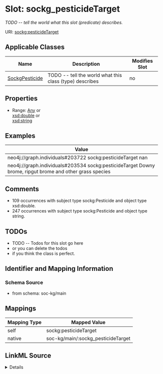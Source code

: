 

# Slot: sockg_pesticideTarget


_TODO -- tell the world what this slot (predicate) describes._





URI: [sockg:pesticideTarget](http://www.semanticweb.org/sockg/ontologies/2024/0/soil-carbon-ontology/pesticideTarget)



<!-- no inheritance hierarchy -->





## Applicable Classes

| Name | Description | Modifies Slot |
| --- | --- | --- |
| [SockgPesticide](../classes/SockgPesticide.md) | TODO -- tell the world what this class (type) describes |  no  |







## Properties

* Range: [Any](../classes/Any.md)&nbsp;or&nbsp;<br />[xsd:double](http://www.w3.org/2001/XMLSchema#double)&nbsp;or&nbsp;<br />[xsd:string](http://www.w3.org/2001/XMLSchema#string)






## Examples

| Value |
| --- |
| neo4j://graph.individuals#203722 sockg:pesticideTarget nan |
| neo4j://graph.individuals#203534 sockg:pesticideTarget Downy brome, ripgut brome and other grass species |

## Comments

* 109 occurrences with subject type sockg:Pesticide and object type xsd:double.
* 247 occurrences with subject type sockg:Pesticide and object type string.

## TODOs

* TODO -- Todos for this slot go here
* or you can delete the todos
* if you think the class is perfect.

## Identifier and Mapping Information







### Schema Source


* from schema: soc-kg/main




## Mappings

| Mapping Type | Mapped Value |
| ---  | ---  |
| self | sockg:pesticideTarget |
| native | soc-kg/main/:sockg_pesticideTarget |




## LinkML Source

<details>
```yaml
name: sockg_pesticideTarget
description: TODO -- tell the world what this slot (predicate) describes.
todos:
- TODO -- Todos for this slot go here
- or you can delete the todos
- if you think the class is perfect.
comments:
- 109 occurrences with subject type sockg:Pesticide and object type xsd:double.
- 247 occurrences with subject type sockg:Pesticide and object type string.
examples:
- value: neo4j://graph.individuals#203722 sockg:pesticideTarget nan
- value: neo4j://graph.individuals#203534 sockg:pesticideTarget Downy brome, ripgut
    brome and other grass species
from_schema: soc-kg/main
rank: 1000
slot_uri: sockg:pesticideTarget
alias: sockg_pesticideTarget
domain_of:
- sockg_Pesticide
range: Any
any_of:
- range: double
- range: string

```
</details>